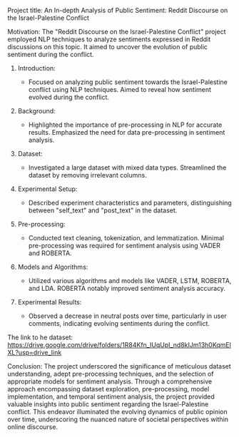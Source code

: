 Project title:
An In-depth Analysis of Public Sentiment: Reddit Discourse on the Israel-Palestine Conflict

Motivation:
The "Reddit Discourse on the Israel-Palestine Conflict" project employed NLP techniques to analyze sentiments expressed in Reddit discussions on this topic. It aimed to uncover the evolution of public sentiment during the conflict.

1. Introduction:
   - Focused on analyzing public sentiment towards the Israel-Palestine conflict using NLP techniques. Aimed to reveal how sentiment evolved during the conflict.

2. Background:
   - Highlighted the importance of pre-processing in NLP for accurate results. Emphasized the need for data pre-processing in sentiment analysis.

3. Dataset:
   - Investigated a large dataset with mixed data types. Streamlined the dataset by removing irrelevant columns.

4. Experimental Setup:
   - Described experiment characteristics and parameters, distinguishing between "self_text" and "post_text" in the dataset.

5. Pre-processing:
   - Conducted text cleaning, tokenization, and lemmatization. Minimal pre-processing was required for sentiment analysis using VADER and ROBERTA.

6. Models and Algorithms:
   - Utilized various algorithms and models like VADER, LSTM, ROBERTA, and LDA. ROBERTA notably improved sentiment analysis accuracy.

7. Experimental Results:
   - Observed a decrease in neutral posts over time, particularly in user comments, indicating evolving sentiments during the conflict.

The link to he dataset: https://drive.google.com/drive/folders/1R84Kfn_IUqUpI_nd8kIJm13h0KqmElXL?usp=drive_link

Conclusion:
The project underscored the significance of meticulous dataset understanding, adept pre-processing techniques, and the selection of appropriate models for sentiment analysis. Through a comprehensive approach encompassing dataset exploration, pre-processing, model implementation, and temporal sentiment analysis, the project provided valuable insights into public sentiment regarding the Israel-Palestine conflict. This endeavor illuminated the evolving dynamics of public opinion over time, underscoring the nuanced nature of societal perspectives within online discourse.
